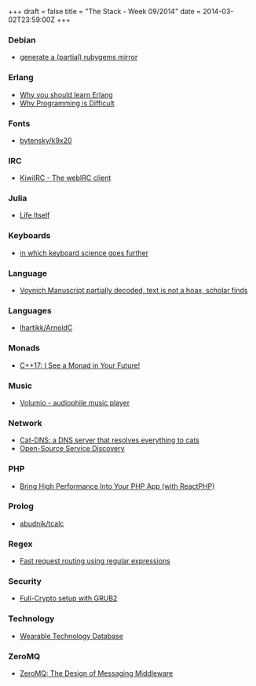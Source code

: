 +++
draft = false
title = "The Stack - Week 09/2014"
date = 2014-03-02T23:59:00Z
+++



### Debian

 - [generate a (partial) rubygems mirror][Generateapartialrubygemsmirror]

[Generateapartialrubygemsmirror]: https://gist.github.com/mika/9267385


### Erlang

 - [Why you should learn Erlang][Whyyoushouldlearnerlang]
 - [Why Programming is Difficult][Whyprogrammingisdifficult]

[Whyyoushouldlearnerlang]: http://videlalvaro.github.io/2014/02/why-you-should-learn-erlang.html
[Whyprogrammingisdifficult]: http://joearms.github.io/2014/02/07/why-programming-is-difficult.html


### Fonts

 - [bytensky/k9x20][Bytenskyk9x20]

[Bytenskyk9x20]: https://github.com/bytensky/k9x20


### IRC

 - [KiwiIRC - The webIRC client][Kiwiircthewebircclient]

[Kiwiircthewebircclient]: https://kiwiirc.com/


### Julia

 - [Life Itself][Lifeitself]

[Lifeitself]: http://sveme.org/julia-for-matlab-users-i.html


### Keyboards

 - [in which keyboard science goes further][Inwhichkeyboardsciencegoesfurthertechnomancy]

[Inwhichkeyboardsciencegoesfurthertechnomancy]: http://technomancy.us/173


### Language

 - [Voynich Manuscript partially decoded, text is not a hoax, scholar finds][Voynichmanuscriptpartiallydecodedtextisnotahoaxscholarfinds]

[Voynichmanuscriptpartiallydecodedtextisnotahoaxscholarfinds]: http://www.medievalists.net/2014/02/20/voynich-manuscript-partially-decoded-text-hoax-scholar-finds/


### Languages

 - [lhartikk/ArnoldC][Lhartikkarnoldcgithub]

[Lhartikkarnoldcgithub]: https://github.com/lhartikk/ArnoldC


### Monads

 - [C++17: I See a Monad in Your Future!][C17iseeamonadinyourfuture]

[C17iseeamonadinyourfuture]: http://bartoszmilewski.com/2014/02/26/c17-i-see-a-monad-in-your-future/


### Music

 - [Volumio - audiophile music player][Homevolumioaudiophilemusicplayer]

[Homevolumioaudiophilemusicplayer]: http://volumio.org/


### Network

 - [Cat-DNS: a DNS server that resolves everything to cats][Catdnsadnsserverthatresolveseverythingtocatsmonicadinosaurescu]
 - [Open-Source Service Discovery][Opensourceservicediscoveryjasonwildersblog]

[Catdnsadnsserverthatresolveseverythingtocatsmonicadinosaurescu]: http://notwaldorf.github.io/posts/go-cat-dns-go/
[Opensourceservicediscoveryjasonwildersblog]: http://jasonwilder.com/blog/2014/02/04/service-discovery-in-the-cloud/


### PHP

 - [Bring High Performance Into Your PHP App (with ReactPHP)][Bringhighperformanceintoyourphpappwithreactphpmarcjschmidtfreelancesoftwarewebdeveloperfromfreiburggermany]

[Bringhighperformanceintoyourphpappwithreactphpmarcjschmidtfreelancesoftwarewebdeveloperfromfreiburggermany]: http://marcjschmidt.de/blog/2014/02/08/php-high-performance.html


### Prolog

 - [abudnik/tcalc][Abudniktcalc]

[Abudniktcalc]: https://github.com/abudnik/tcalc


### Regex

 - [Fast request routing using regular expressions][Fastrequestroutingusingregularexpressions]

[Fastrequestroutingusingregularexpressions]: http://nikic.github.io/2014/02/18/Fast-request-routing-using-regular-expressions.html


### Security

 - [Full-Crypto setup with GRUB2][Mikasbloggrub2]

[Mikasbloggrub2]: http://michael-prokop.at/blog/2014/02/28/full-crypto-setup-with-grub2/


### Technology

 - [Wearable Technology Database][Wearabletechnologydatabasevandricoinc]

[Wearabletechnologydatabasevandricoinc]: http://vandrico.com/database


### ZeroMQ

 - [ZeroMQ: The Design of Messaging Middleware][Zeromqthedesignofmessagingmiddlewaredrdobbs]

[Zeromqthedesignofmessagingmiddlewaredrdobbs]: http://www.drdobbs.com/architecture-and-design/zeromq-the-design-of-messaging-middlewar/240165684